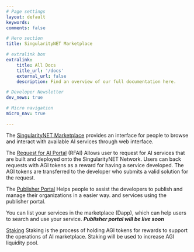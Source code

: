 ```yaml
---
# Page settings
layout: default
keywords:
comments: false

# Hero section
title: SingularityNET Marketplace

# extralink box
extralink:
    title: All Docs
    title_url: '/docs'
    external_url: false
    description: Find an overview of our full documentation here.

# Developer Newsletter
dev_news: true

# Micro navigation
micro_nav: true

---
```


The [SingularityNET Marketplace](http://beta.singularitynet.io) provides an interface for people to browse and interact with available AI services through web interface.


The [Request for AI Portal](https://rfai.singularitynet.io/) (RFAI) Allows user to request for AI services that are built and deployed onto the SingularityNET Network. Users can back requests with AGI tokens as a reward for having a service developed. The AGI tokens are transferred to the developer who submits a valid solution for the request. 

The [Publisher Portal](http://workinprogress) Helps people to assist the developers to publish and manage their organizations in a easier way.
and services using the publisher portal.

You can list your services in the marketplace (Dapp), which can help users to search and use your service.
***Publisher portal will be live soon***  

 [Staking](http://workinprogress) Staking is the process of holding AGI tokens for rewards to support the operations of AI marketplace.
 Staking will be used to increase AGI liquidity pool.
